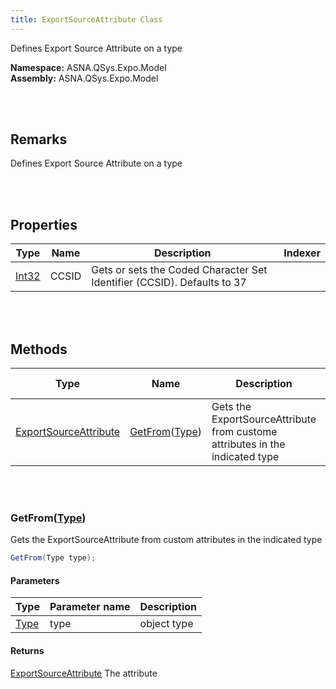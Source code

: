 ```yaml
---
title: ExportSourceAttribute Class
---
```


Defines Export Source Attribute on a type

**Namespace:** ASNA.QSys.Expo.Model <br/>
**Assembly:** ASNA.QSys.Expo.Model

<br>
<br>

## Remarks

Defines Export Source Attribute on a type

[//]: # ($$TODO: Complete the Remarks section.)

<br>
<br>

## Properties

| Type | Name | Description | Indexer
| --- | --- | --- | --- 
| [Int32](https://docs.microsoft.com/en-us/dotnet/api/system.int32) | CCSID | Gets or sets the Coded Character Set Identifier (CCSID). Defaults to 37 | 

<br>
<br>

## Methods

| Type | Name | Description | Return Description 
| --- | --- | --- | --- 
| [ExportSourceAttribute](/reference/asna-qsys-expo/expo-model/export-source-attribute.html) | [GetFrom](#getfromtype)([Type](https://docs.microsoft.com/en-us/dotnet/api/system.type)) | Gets the ExportSourceAttribute from custome attributes in the indicated type | The attribute

<br>
<br>

### GetFrom([Type](https://docs.microsoft.com/en-us/dotnet/api/system.type))

Gets the ExportSourceAttribute from custom attributes in the indicated type

```cs
GetFrom(Type type);
```

#### Parameters

| Type | Parameter name | Description
| --- | --- | ---
| [Type](https://docs.microsoft.com/en-us/dotnet/api/system.type) | type | object type 

#### Returns

[ExportSourceAttribute](/reference/asna-qsys-expo/expo-model/export-source-attribute.html) The attribute


<br>
<br>

